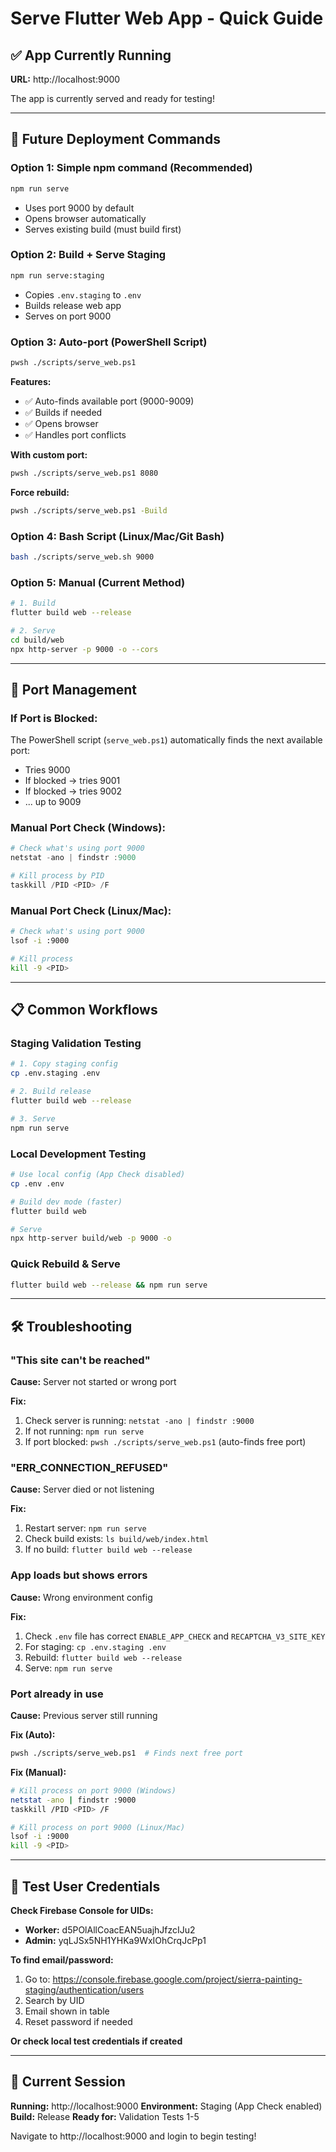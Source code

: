 # Serve Flutter Web App - Quick Guide

## ✅ App Currently Running

**URL:** http://localhost:9000

The app is currently served and ready for testing!

---

## 🚀 Future Deployment Commands

### **Option 1: Simple npm command (Recommended)**
```bash
npm run serve
```
- Uses port 9000 by default
- Opens browser automatically
- Serves existing build (must build first)

### **Option 2: Build + Serve Staging**
```bash
npm run serve:staging
```
- Copies `.env.staging` to `.env`
- Builds release web app
- Serves on port 9000

### **Option 3: Auto-port (PowerShell Script)**
```bash
pwsh ./scripts/serve_web.ps1
```
**Features:**
- ✅ Auto-finds available port (9000-9009)
- ✅ Builds if needed
- ✅ Opens browser
- ✅ Handles port conflicts

**With custom port:**
```bash
pwsh ./scripts/serve_web.ps1 8080
```

**Force rebuild:**
```bash
pwsh ./scripts/serve_web.ps1 -Build
```

### **Option 4: Bash Script (Linux/Mac/Git Bash)**
```bash
bash ./scripts/serve_web.sh 9000
```

### **Option 5: Manual (Current Method)**
```bash
# 1. Build
flutter build web --release

# 2. Serve
cd build/web
npx http-server -p 9000 -o --cors
```

---

## 🔧 Port Management

### **If Port is Blocked:**

The PowerShell script (`serve_web.ps1`) automatically finds the next available port:
- Tries 9000
- If blocked → tries 9001
- If blocked → tries 9002
- ... up to 9009

### **Manual Port Check (Windows):**
```powershell
# Check what's using port 9000
netstat -ano | findstr :9000

# Kill process by PID
taskkill /PID <PID> /F
```

### **Manual Port Check (Linux/Mac):**
```bash
# Check what's using port 9000
lsof -i :9000

# Kill process
kill -9 <PID>
```

---

## 📋 Common Workflows

### **Staging Validation Testing**
```bash
# 1. Copy staging config
cp .env.staging .env

# 2. Build release
flutter build web --release

# 3. Serve
npm run serve
```

### **Local Development Testing**
```bash
# Use local config (App Check disabled)
cp .env .env

# Build dev mode (faster)
flutter build web

# Serve
npx http-server build/web -p 9000 -o
```

### **Quick Rebuild & Serve**
```bash
flutter build web --release && npm run serve
```

---

## 🛠️ Troubleshooting

### **"This site can't be reached"**

**Cause:** Server not started or wrong port

**Fix:**
1. Check server is running: `netstat -ano | findstr :9000`
2. If not running: `npm run serve`
3. If port blocked: `pwsh ./scripts/serve_web.ps1` (auto-finds free port)

### **"ERR_CONNECTION_REFUSED"**

**Cause:** Server died or not listening

**Fix:**
1. Restart server: `npm run serve`
2. Check build exists: `ls build/web/index.html`
3. If no build: `flutter build web --release`

### **App loads but shows errors**

**Cause:** Wrong environment config

**Fix:**
1. Check `.env` file has correct `ENABLE_APP_CHECK` and `RECAPTCHA_V3_SITE_KEY`
2. For staging: `cp .env.staging .env`
3. Rebuild: `flutter build web --release`
4. Serve: `npm run serve`

### **Port already in use**

**Cause:** Previous server still running

**Fix (Auto):**
```bash
pwsh ./scripts/serve_web.ps1  # Finds next free port
```

**Fix (Manual):**
```bash
# Kill process on port 9000 (Windows)
netstat -ano | findstr :9000
taskkill /PID <PID> /F

# Kill process on port 9000 (Linux/Mac)
lsof -i :9000
kill -9 <PID>
```

---

## 📝 Test User Credentials

**Check Firebase Console for UIDs:**
- **Worker:** d5POlAllCoacEAN5uajhJfzcIJu2
- **Admin:** yqLJSx5NH1YHKa9WxIOhCrqJcPp1

**To find email/password:**
1. Go to: https://console.firebase.google.com/project/sierra-painting-staging/authentication/users
2. Search by UID
3. Email shown in table
4. Reset password if needed

**Or check local test credentials if created**

---

## 🎯 Current Session

**Running:** http://localhost:9000
**Environment:** Staging (App Check enabled)
**Build:** Release
**Ready for:** Validation Tests 1-5

Navigate to http://localhost:9000 and login to begin testing!

